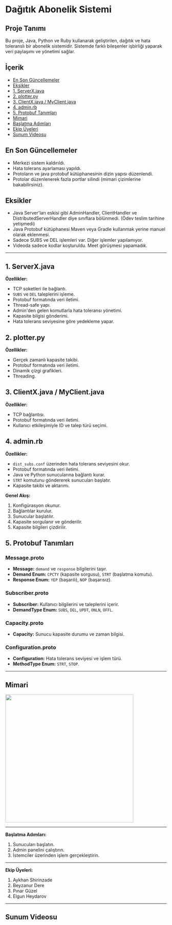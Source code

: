 
# Dağıtık Abonelik Sistemi

## Proje Tanımı
Bu proje, Java, Python ve Ruby kullanarak geliştirilen, dağıtık ve hata toleranslı bir abonelik sistemidir. Sistemde farklı bileşenler işbirliği yaparak veri paylaşımı ve yönetimi sağlar.

## İçerik
- [En Son Güncellemeler](#en-son-güncellemeler)
- [Eksikler](#eksikler)
- [1. ServerX.java](#1-serverxjava)
- [2. plotter.py](#2-plotterpy)
- [3. ClientX.java / MyClient.java](#3-clientxjava--myclientjava)
- [4. admin.rb](#4-adminrb)
- [5. Protobuf Tanımları](#5-protobuf-tanımları)
- [Mimari](#mimari)
- [Başlatma Adımları](#başlatma-adımları)
- [Ekip Üyeleri](#ekip-üyeleri)
- [Sunum Videosu](#sunum-videosu)

## En Son Güncellemeler
- Merkezi sistem kaldırıldı.
- Hata tolerans ayarlaması yapıldı.
- Protoların ve java protobuf kütüphanesinin dizin yapısı düzenlendi.
- Protolar düzenlenerek fazla portlar silindi (mimari çizimlerine bakabilirsiniz).

## Eksikler
- Java Server'ları eskisi gibi AdminHandler, ClientHandler ve DistributedServerHandler diye sınıflara bölünmedi. (Ödev teslim tarihine yetişmedi)
- Java Protobuf kütüphanesi Maven veya Gradle kullanmak yerine manuel olarak eklenmesi.
- Sadece SUBS ve DEL işlemleri var. Diğer işlemler yapılamıyor.
- Videoda sadece kodlar koşturuldu. Meet görüşmesi yapamadık.

---

## 1. ServerX.java
**Özellikler:**
- TCP soketleri ile bağlantı.
- `SUBS` ve `DEL` taleplerini işleme.
- Protobuf formatında veri iletimi.
- Thread-safe yapı.
- Admin'den gelen komutlarla hata toleransı yönetimi.
- Kapasite bilgisi gönderimi.
- Hata tolerans seviyesine göre yedekleme yapar.

## 2. plotter.py
**Özellikler:**
- Gerçek zamanlı kapasite takibi.
- Protobuf formatında veri iletimi.
- Dinamik çizgi grafikleri.
- Threading.

## 3. ClientX.java / MyClient.java
**Özellikler:**
- TCP bağlantısı.
- Protobuf formatında veri iletimi.
- Kullanıcı etkileşimiyle ID ve talep türü seçimi.

## 4. admin.rb
**Özellikler:**
- `dist_subs.conf` üzerinden hata tolerans seviyesini okur.
- Protobuf formatında veri iletimi.
- Java ve Python sunucularına bağlantı kurar.
- `STRT` komutunu göndererek sunucuları başlatır.
- Kapasite takibi ve aktarımı.

**Genel Akış:**
1. Konfigürasyon okunur.
2. Bağlantılar kurulur.
3. Sunucular başlatılır.
4. Kapasite sorgulanır ve gönderilir.
5. Kapasite bilgileri çizdirilir.

## 5. Protobuf Tanımları

### Message.proto
- **Message:** `demand` ve `response` bilgilerini taşır.
- **Demand Enum:** `CPCTY` (kapasite sorgusu), `STRT` (başlatma komutu).
- **Response Enum:** `YEP` (başarılı), `NOP` (başarısız).

### Subscriber.proto
- **Subscriber:** Kullanıcı bilgilerini ve taleplerini içerir.
- **DemandType Enum:** `SUBS`, `DEL`, `UPDT`, `ONLN`, `OFFL`.

### Capacity.proto
- **Capacity:** Sunucu kapasite durumu ve zaman bilgisi.

### Configuration.proto
- **Configuration:** Hata tolerans seviyesi ve işlem türü.
- **MethodType Enum:** `STRT`, `STOP`.

---

## Mimari
<img src="Mimariler/yeni_mimari.png.png" alt="" width="400"/>

---


**Başlatma Adımları:**
1. Sunucuları başlatın.
2. Admin panelini çalıştırın.
3. İstemciler üzerinden işlem gerçekleştirin.

---

**Ekip Üyeleri:**
1. Aykhan Shirinzade
2. Beyzanur Dere
3. Pınar Güzel
4. Elgun Heydarov

---

## Sunum Videosu
